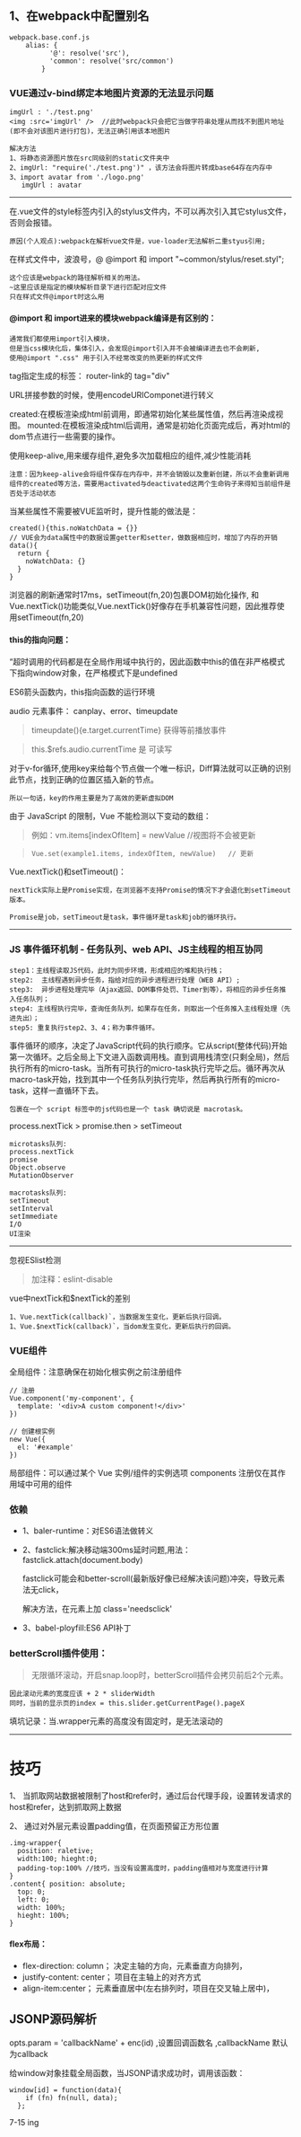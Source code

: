 ## 1、在webpack中配置别名
    webpack.base.conf.js
        alias: {
              '@': resolve('src'),
              'common': resolve('src/common')
            }

### VUE通过v-bind绑定本地图片资源的无法显示问题
    imgUrl : './test.png'
    <img :src='imgUrl' />  //此时webpack只会把它当做字符串处理从而找不到图片地址(即不会对该图片进行打包)，无法正确引用该本地图片

    解决方法
    1、将静态资源图片放在src同级别的static文件夹中
    2、imgUrl: "require('./test.png')" ，该方法会将图片转成base64存在内存中
    3、import avatar from './logo.png'
       imgUrl : avatar

*************
在.vue文件的style标签内引入的stylus文件内，不可以再次引入其它stylus文件，否则会报错。

    原因(个人观点):webpack在解析vue文件是，vue-loader无法解析二重styus引用;

在样式文件中，波浪号，@ @import 和 import "~common/stylus/reset.styl";

    这个应该是webpack的路径解析相关的用法。
    ~这里应该是指定的模块解析目录下进行匹配对应文件
    只在样式文件@import时这么用

#### @import 和 import进来的模块webpack编译是有区别的：

    通常我们都使用import引入模块，
    但是当css模块化后，集体引入，会发现@import引入并不会被编译进去也不会刷新,
    使用@import ".css" 用于引入不经常改变的热更新的样式文件

  tag指定生成的标签： router-link的 tag="div"

URL拼接参数的时候，使用encodeURIComponet进行转义

created:在模板渲染成html前调用，即通常初始化某些属性值，然后再渲染成视图。
mounted:在模板渲染成html后调用，通常是初始化页面完成后，再对html的dom节点进行一些需要的操作。

使用keep-alive,用来缓存组件,避免多次加载相应的组件,减少性能消耗

    注意：因为keep-alive会将组件保存在内存中，并不会销毁以及重新创建，所以不会重新调用组件的created等方法，需要用activated与deactivated这两个生命钩子来得知当前组件是否处于活动状态

当某些属性不需要被VUE监听时，提升性能的做法是：

    created(){this.noWatchData = {}}
    // VUE会为data属性中的数据设置getter和setter，做数据相应时，增加了内存的开销
    data(){
      return {
        noWatchData: {}
      }
    }

浏览器的刷新通常时17ms，setTimeout(fn,20)包裹DOM初始化操作,
和Vue.nextTick()功能类似,Vue.nextTick()好像存在手机兼容性问题，因此推荐使用setTimeout(fn,20)

#### this的指向问题：
“超时调用的代码都是在全局作用域中执行的，因此函数中this的值在非严格模式下指向window对象，在严格模式下是undefined

ES6箭头函数内，this指向函数的运行环境


 audio 元素事件： canplay、error、timeupdate
>timeupdate(){e.target.currentTime} 获得等前播放事件

>this.$refs.audio.currentTime 是 可读写


对于v-for循环,使用key来给每个节点做一个唯一标识，Diff算法就可以正确的识别此节点，找到正确的位置区插入新的节点。

    所以一句话，key的作用主要是为了高效的更新虚拟DOM


由于 JavaScript 的限制，Vue 不能检测以下变动的数组：
>例如：vm.items[indexOfItem] = newValue  //视图将不会被更新

>     Vue.set(example1.items, indexOfItem, newValue)   // 更新


Vue.nextTick()和setTimeout()：

    nextTick实际上是Promise实现，在浏览器不支持Promise的情况下才会退化到setTimeout版本。

    Promise是job，setTimeout是task，事件循环是task和job的循环执行。
*************
### JS 事件循环机制 - 任务队列、web API、JS主线程的相互协同

    step1：主线程读取JS代码，此时为同步环境，形成相应的堆和执行栈；
    step2:  主线程遇到异步任务，指给对应的异步进程进行处理（WEB API）;
    step3:  异步进程处理完毕（Ajax返回、DOM事件处罚、Timer到等），将相应的异步任务推入任务队列；
    step4: 主线程执行完毕，查询任务队列，如果存在任务，则取出一个任务推入主线程处理（先进先出）；
    step5: 重复执行step2、3、4；称为事件循环。
事件循环的顺序，决定了JavaScript代码的执行顺序。它从script(整体代码)开始第一次循环。之后全局上下文进入函数调用栈。直到调用栈清空(只剩全局)，然后执行所有的micro-task。当所有可执行的micro-task执行完毕之后。循环再次从macro-task开始，找到其中一个任务队列执行完毕，然后再执行所有的micro-task，这样一直循环下去。

    包裹在一个 script 标签中的js代码也是一个 task 确切说是 macrotask。


process.nextTick > promise.then > setTimeout

    microtasks队列:
    process.nextTick
    promise
    Object.observe
    MutationObserver

    macrotasks队列:
    setTimeout
    setInterval
    setImmediate
    I/O
    UI渲染

*********************
忽视ESlist检测
>加注释：eslint-disable

vue中nextTick和$nextTick的差别

    1、Vue.nextTick(callback)`，当数据发生变化，更新后执行回调。
    1、Vue.$nextTick(callback)`，当dom发生变化，更新后执行的回调。

### VUE组件
  全局组件：注意确保在初始化根实例之前注册组件

    // 注册
    Vue.component('my-component', {
      template: '<div>A custom component!</div>'
    })

    // 创建根实例
    new Vue({
      el: '#example'
    })


  局部组件：可以通过某个 Vue 实例/组件的实例选项 components 注册仅在其作用域中可用的组件


### 依赖
* 1、baler-runtime：对ES6语法做转义
* 2、fastclick:解决移动端300ms延时问题,用法：fastclick.attach(document.body)

    fastclick可能会和better-scroll(最新版好像已经解决该问题)冲突，导致元素法无click，

     解决方法，在元素上加 class='needsclick'
* 3、babel-ployfill:ES6 API补丁

### betterScroll插件使用：

>无限循环滚动，开启snap.loop时，betterScroll插件会拷贝前后2个元素。

    因此滚动元素的宽度应该 + 2 * sliderWidth
    同时，当前的显示页的index = this.slider.getCurrentPage().pageX

填坑记录：当.wrapper元素的高度没有固定时，是无法滚动的

***********
# 技巧
1、 当抓取网站数据被限制了host和refer时，通过后台代理手段，设置转发请求的host和refer，达到抓取网上数据

2、 通过对外层元素设置padding值，在页面预留正方形位置

    .img-wrapper{
      position: raletive;
      width:100; hieght:0;
      padding-top:100% //技巧，当没有设置高度时，padding值相对与宽度进行计算
    }
    .content{ position: absolute;
      top: 0;
      left: 0;
      width: 100%;
      hieght: 100%;
    }


#### flex布局：
* flex-direction: column； 决定主轴的方向，元素垂直方向排列，
* justify-content: center； 项目在主轴上的对齐方式
* align-item:center； 元素垂直居中(左右排列时，项目在交叉轴上居中)，

## JSONP源码解析

  opts.param = 'callbackName' + enc(id) ,设置回调函数名 ,callbackName 默认为callback

  给window对象挂载全局函数，当JSONP请求成功时，调用该函数：

    window[id] = function(data){
        if (fn) fn(null, data);
      };

7-15 ing

